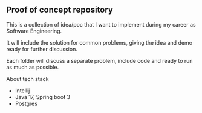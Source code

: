 ## Proof of concept repository 

This is a collection of idea/poc that I want to implement during my career as Software Engineering. 

It will include the solution for common problems, giving the idea and demo ready for further discussion.

Each folder will discuss a separate problem, include code and ready to run as much as possible. 

About tech stack
- Intellij 
- Java 17, Spring boot 3
- Postgres 